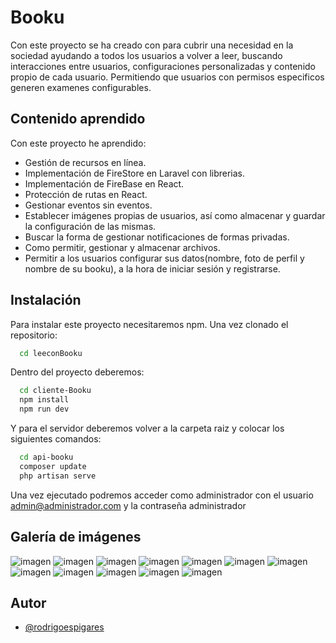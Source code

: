 
# Booku

Con este proyecto se ha creado con para cubrir una necesidad en la sociedad ayudando a todos los usuarios a volver a leer, buscando interacciones entre usuarios, configuraciones personalizadas y contenido propio de cada usuario. Permitiendo que usuarios con permisos especificos generen examenes configurables.
## Contenido aprendido

Con este proyecto he aprendido:

- Gestión de recursos en línea.
- Implementación de FireStore en Laravel con librerias.
- Implementación de FireBase en React.
- Protección de rutas en React.
- Gestionar eventos sin eventos.
- Establecer imágenes propias de usuarios, así como almacenar y guardar la configuración de las mismas.
- Buscar la forma de gestionar notificaciones de formas privadas.
- Como permitir, gestionar y almacenar archivos.
- Permitir a los usuarios configurar sus datos(nombre, foto de perfil y nombre de su booku), a la hora de iniciar sesión y registrarse.



## Instalación

Para instalar este proyecto necesitaremos npm. Una vez clonado el repositorio:

```bash
  cd leeconBooku
```

Dentro del proyecto deberemos:

```bash
  cd cliente-Booku
  npm install
  npm run dev
```

Y para el servidor deberemos volver a la carpeta raiz y colocar los siguientes comandos:
```bash
  cd api-booku
  composer update
  php artisan serve
```

Una vez ejecutado podremos acceder como administrador con el usuario admin@administrador.com y la contraseña administrador

## Galería de imágenes


![imagen](https://github.com/rodrigoespigares/leeconBooku/assets/94736646/3a74d62b-9f1d-4efa-848b-6d95c80a0e12)
![imagen](https://github.com/rodrigoespigares/leeconBooku/assets/94736646/ddfc277c-1144-49d8-8e58-00fd46f3fce9)
![imagen](https://github.com/rodrigoespigares/leeconBooku/assets/94736646/2c71eeca-1931-4a1e-894d-2c94318bd70c)
![imagen](https://github.com/rodrigoespigares/leeconBooku/assets/94736646/cb540a4e-71b6-41f0-8bfd-cb746a24d43e)
![imagen](https://github.com/rodrigoespigares/leeconBooku/assets/94736646/9b5f8761-567c-4402-a375-0361eae568b5)
![imagen](https://github.com/rodrigoespigares/leeconBooku/assets/94736646/6106f8e3-4522-4ecd-90d6-0c645db6f604)
![imagen](https://github.com/rodrigoespigares/leeconBooku/assets/94736646/d00ce48e-dd90-43eb-a43a-93c6812c3463)
![imagen](https://github.com/rodrigoespigares/leeconBooku/assets/94736646/fac85aae-ba49-4b5a-b11a-b1954653e65e)
![imagen](https://github.com/rodrigoespigares/leeconBooku/assets/94736646/5036e6ea-04d7-434a-9ada-f816d8e0fc75)
![imagen](https://github.com/rodrigoespigares/leeconBooku/assets/94736646/5d188a00-15e9-4a62-aa94-859387ffb944)
![imagen](https://github.com/rodrigoespigares/leeconBooku/assets/94736646/6a8338e6-aa67-4b84-957f-2207c4b0afc0)
![imagen](https://github.com/rodrigoespigares/leeconBooku/assets/94736646/c48c6153-0104-42a1-b94c-7bae355be30e)



## Autor

- [@rodrigoespigares](https://www.github.com/rodrigoespigares)

